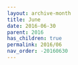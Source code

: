 ```yaml
---
layout: archive-month
title: June
date: 2016-06-30
parent: 2016
has_children: true
permalink: 2016/06
nav_order: -20160630
---
```

